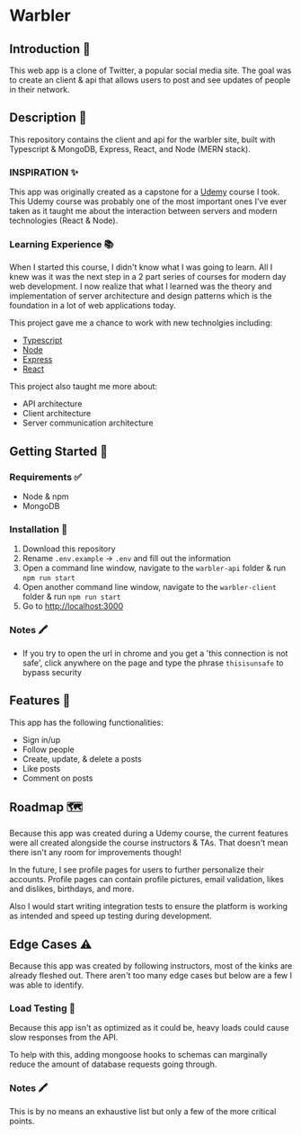 # Warbler 

## Introduction 🎩

This web app is a clone of Twitter, a popular social media site. The goal was to create an client & api that allows users to post and see updates of people in their network.

## Description 📝

This repository contains the client and api for the warbler site, built with Typescript & MongoDB, Express, React, and Node (MERN stack).

### INSPIRATION ✨

This app was originally created as a capstone for a [Udemy](https://www.udemy.com/course/the-advanced-web-developer-bootcamp/) course I took. This Udemy course was probably one of the most important ones I've ever taken as it taught me about the interaction between servers and modern technologies (React & Node).

### Learning Experience 📚

When I started this course, I didn't know what I was going to learn. All I knew was it was the next step in a 2 part series of courses for modern day web development. I now realize that what I learned was the theory and implementation of server architecture and design patterns which is the foundation in a lot of web applications today.

This project gave me a chance to work with new technolgies including:

- [Typescript](https://www.typescriptlang.org/)
- [Node](https://nodejs.org/en/)
- [Express](https://expressjs.com/)
- [React](https://reactjs.org/)

This project also taught me more about:

- API architecture
- Client architecture
- Server communication architecture

## Getting Started 🏁

### Requirements ✅

- Node & npm
- MongoDB

### Installation 💾

1. Download this repository
2. Rename `.env.example` -> `.env` and fill out the information
3. Open a command line window, navigate to the `warbler-api` folder & run `npm run start`
4. Open another command line window, navigate to the `warbler-client` folder & run `npm run start`
5. Go to [http://localhost:3000](http://localhost:3000)

### Notes 🖍

- If you try to open the url in chrome and you get a 'this connection is not safe', click anywhere on the page and type the phrase `thisisunsafe` to bypass security

## Features 🧩

This app has the following functionalities:

- Sign in/up
- Follow people
- Create, update, & delete a posts
- Like posts
- Comment on posts

## Roadmap 🗺

Because this app was created during a Udemy course, the current features were all created alongside the course instructors & TAs. That doesn't mean there isn't any room for improvements though!

In the future, I see profile pages for users to further personalize their accounts. Profile pages can contain profile pictures, email validation, likes and dislikes, birthdays, and more.

Also I would start writing integration tests to ensure the platform is working as intended and speed up testing during development.

## Edge Cases ⚠️

Because this app was created by following instructors, most of the kinks are already fleshed out. There aren't too many edge cases but below are a few I was able to identify.

### Load Testing 🚩

Because this app isn't as optimized as it could be, heavy loads could cause slow responses from the API.

To help with this, adding mongoose hooks to schemas can marginally reduce the amount of database requests going through.

### Notes 🖍

This is by no means an exhaustive list but only a few of the more critical points.
